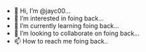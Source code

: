 - 👋 Hi, I’m @jayc00...
- 👀 I’m interested in foing back...
- 🌱 I’m currently learning foing back...
- 💞️ I’m looking to collaborate on foing back...
- 📫 How to reach me foing back..

<!---
jayc00/jayc00 is a ✨ special ✨ repository because its `README.md` (this file) appears on your GitHub profile.
You can click the Preview link to take a look at your changes.
--->
